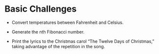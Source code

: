 # Basic Challenges

- Convert temperatures between Fahrenheit and Celsius.

- Generate the nth Fibonacci number.

- Print the lyrics to the Christmas carol “The Twelve Days of Christmas,” taking advantage of the repetition in the song.
